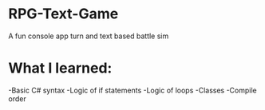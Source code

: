 # RPG-Text-Game
A fun console app turn and text based battle sim

# What I learned:
-Basic C# syntax
-Logic of if statements
-Logic of loops
-Classes
-Compile order
